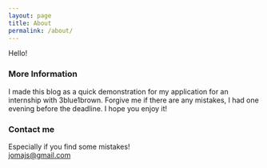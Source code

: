 ```yaml
---
layout: page
title: About
permalink: /about/
---
```


Hello!
### More Information

I made this blog as a quick demonstration for my application for an internship with 3blue1brown. Forgive me if there are any mistakes, I had one evening before the deadline. I hope you enjoy it!
### Contact me
Especially if you find some mistakes!  
[jomajs@gmail.com](mailto:jomajs@gmail.com)
